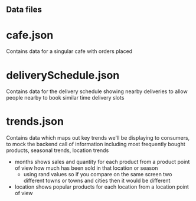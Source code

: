## Data files

# cafe.json

Contains data for a singular cafe with orders placed

# deliverySchedule.json

Contains data for the delivery schedule showing nearby deliveries to allow people nearby to book similar time delivery slots

# trends.json

Contains data which maps out key trends we'll be displaying to consumers, to mock the backend call of information including most frequently bought products, seasonal trends, location trends

- months shows sales and quantity for each product from a product point of view how much has been sold in that location or season
  - using rand values so if you compare on the same screen two different towns or towns and cities then it would be different
- location shows popular products for each location from a location point of view
